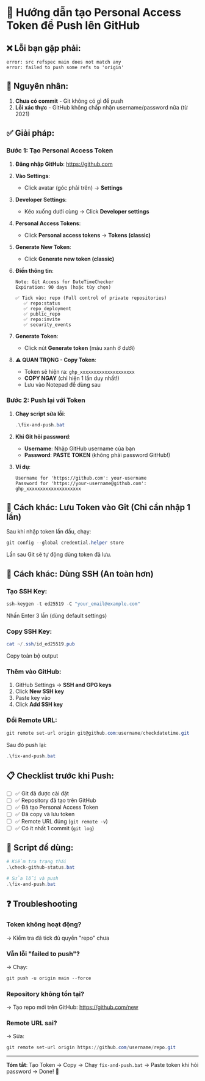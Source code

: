 # 🔑 Hướng dẫn tạo Personal Access Token để Push lên GitHub

## ❌ Lỗi bạn gặp phải:

```
error: src refspec main does not match any
error: failed to push some refs to 'origin'
```

## 🎯 Nguyên nhân:

1. **Chưa có commit** - Git không có gì để push
2. **Lỗi xác thực** - GitHub không chấp nhận username/password nữa (từ 2021)

## ✅ Giải pháp:

### Bước 1: Tạo Personal Access Token

1. **Đăng nhập GitHub**: https://github.com

2. **Vào Settings**:
   - Click avatar (góc phải trên) → **Settings**

3. **Developer Settings**:
   - Kéo xuống dưới cùng → Click **Developer settings**

4. **Personal Access Tokens**:
   - Click **Personal access tokens** → **Tokens (classic)**

5. **Generate New Token**:
   - Click **Generate new token (classic)**

6. **Điền thông tin**:
   ```
   Note: Git Access for DateTimeChecker
   Expiration: 90 days (hoặc tùy chọn)
   
   ✅ Tick vào: repo (Full control of private repositories)
      ✅ repo:status
      ✅ repo_deployment
      ✅ public_repo
      ✅ repo:invite
      ✅ security_events
   ```

7. **Generate Token**:
   - Click nút **Generate token** (màu xanh ở dưới)

8. **⚠️ QUAN TRỌNG - Copy Token**:
   - Token sẽ hiện ra: `ghp_xxxxxxxxxxxxxxxxxxxx`
   - **COPY NGAY** (chỉ hiện 1 lần duy nhất!)
   - Lưu vào Notepad để dùng sau

### Bước 2: Push lại với Token

1. **Chạy script sửa lỗi**:
   ```powershell
   .\fix-and-push.bat
   ```

2. **Khi Git hỏi password**:
   - **Username**: Nhập GitHub username của bạn
   - **Password**: **PASTE TOKEN** (không phải password GitHub!)

3. **Ví dụ**:
   ```
   Username for 'https://github.com': your-username
   Password for 'https://your-username@github.com': ghp_xxxxxxxxxxxxxxxxxxxx
   ```

## 🔄 Cách khác: Lưu Token vào Git (Chỉ cần nhập 1 lần)

Sau khi nhập token lần đầu, chạy:

```powershell
git config --global credential.helper store
```

Lần sau Git sẽ tự động dùng token đã lưu.

## 🔐 Cách khác: Dùng SSH (An toàn hơn)

### Tạo SSH Key:

```powershell
ssh-keygen -t ed25519 -C "your_email@example.com"
```

Nhấn Enter 3 lần (dùng default settings)

### Copy SSH Key:

```powershell
cat ~/.ssh/id_ed25519.pub
```

Copy toàn bộ output

### Thêm vào GitHub:

1. GitHub Settings → **SSH and GPG keys**
2. Click **New SSH key**
3. Paste key vào
4. Click **Add SSH key**

### Đổi Remote URL:

```powershell
git remote set-url origin git@github.com:username/checkdatetime.git
```

Sau đó push lại:

```powershell
.\fix-and-push.bat
```

## 📋 Checklist trước khi Push:

- [ ] ✅ Git đã được cài đặt
- [ ] ✅ Repository đã tạo trên GitHub
- [ ] ✅ Đã tạo Personal Access Token
- [ ] ✅ Đã copy và lưu token
- [ ] ✅ Remote URL đúng (`git remote -v`)
- [ ] ✅ Có ít nhất 1 commit (`git log`)

## 🎯 Script để dùng:

```powershell
# Kiểm tra trạng thái
.\check-github-status.bat

# Sửa lỗi và push
.\fix-and-push.bat
```

## ❓ Troubleshooting

### Token không hoạt động?
→ Kiểm tra đã tick đủ quyền "repo" chưa

### Vẫn lỗi "failed to push"?
→ Chạy:
```powershell
git push -u origin main --force
```

### Repository không tồn tại?
→ Tạo repo mới trên GitHub: https://github.com/new

### Remote URL sai?
→ Sửa:
```powershell
git remote set-url origin https://github.com/username/repo.git
```

---

**Tóm tắt**: Tạo Token → Copy → Chạy `fix-and-push.bat` → Paste token khi hỏi password → Done! 🎉
